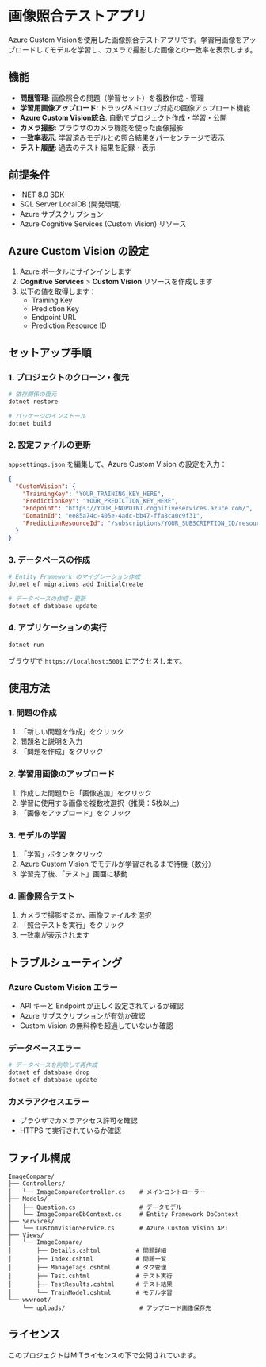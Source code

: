 # 画像照合テストアプリ

Azure Custom Visionを使用した画像照合テストアプリです。学習用画像をアップロードしてモデルを学習し、カメラで撮影した画像との一致率を表示します。

## 機能

- **問題管理**: 画像照合の問題（学習セット）を複数作成・管理
- **学習用画像アップロード**: ドラッグ&amp;ドロップ対応の画像アップロード機能
- **Azure Custom Vision統合**: 自動でプロジェクト作成・学習・公開
- **カメラ撮影**: ブラウザのカメラ機能を使った画像撮影
- **一致率表示**: 学習済みモデルとの照合結果をパーセンテージで表示
- **テスト履歴**: 過去のテスト結果を記録・表示

## 前提条件

- .NET 8.0 SDK
- SQL Server LocalDB (開発環境)
- Azure サブスクリプション
- Azure Cognitive Services (Custom Vision) リソース

## Azure Custom Vision の設定

1. Azure ポータルにサインインします
2. **Cognitive Services** > **Custom Vision** リソースを作成します
3. 以下の値を取得します：
   - Training Key
   - Prediction Key
   - Endpoint URL
   - Prediction Resource ID

## セットアップ手順

### 1. プロジェクトのクローン・復元

```bash
# 依存関係の復元
dotnet restore

# パッケージのインストール
dotnet build
```

### 2. 設定ファイルの更新

`appsettings.json` を編集して、Azure Custom Vision の設定を入力：

```json
{
  "CustomVision": {
    "TrainingKey": "YOUR_TRAINING_KEY_HERE",
    "PredictionKey": "YOUR_PREDICTION_KEY_HERE", 
    "Endpoint": "https://YOUR_ENDPOINT.cognitiveservices.azure.com/",
    "DomainId": "ee85a74c-405e-4adc-bb47-ffa8ca0c9f31",
    "PredictionResourceId": "/subscriptions/YOUR_SUBSCRIPTION_ID/resourceGroups/YOUR_RESOURCE_GROUP/providers/Microsoft.CognitiveServices/accounts/YOUR_PREDICTION_RESOURCE_NAME"
  }
}
```

### 3. データベースの作成

```bash
# Entity Framework のマイグレーション作成
dotnet ef migrations add InitialCreate

# データベースの作成・更新
dotnet ef database update
```

### 4. アプリケーションの実行

```bash
dotnet run
```

ブラウザで `https://localhost:5001` にアクセスします。

## 使用方法

### 1. 問題の作成
1. 「新しい問題を作成」をクリック
2. 問題名と説明を入力
3. 「問題を作成」をクリック

### 2. 学習用画像のアップロード
1. 作成した問題から「画像追加」をクリック
2. 学習に使用する画像を複数枚選択（推奨：5枚以上）
3. 「画像をアップロード」をクリック

### 3. モデルの学習
1. 「学習」ボタンをクリック
2. Azure Custom Vision でモデルが学習されるまで待機（数分）
3. 学習完了後、「テスト」画面に移動

### 4. 画像照合テスト
1. カメラで撮影するか、画像ファイルを選択
2. 「照合テストを実行」をクリック
3. 一致率が表示されます

## トラブルシューティング

### Azure Custom Vision エラー
- API キーと Endpoint が正しく設定されているか確認
- Azure サブスクリプションが有効か確認
- Custom Vision の無料枠を超過していないか確認

### データベースエラー
```bash
# データベースを削除して再作成
dotnet ef database drop
dotnet ef database update
```

### カメラアクセスエラー
- ブラウザでカメラアクセス許可を確認
- HTTPS で実行されているか確認

## ファイル構成

```
ImageCompare/
├── Controllers/
│   └── ImageCompareController.cs    # メインコントローラー
├── Models/
│   ├── Question.cs                  # データモデル
│   └── ImageCompareDbContext.cs     # Entity Framework DbContext
├── Services/
│   └── CustomVisionService.cs       # Azure Custom Vision API
├── Views/
│   └── ImageCompare/
│       ├── Details.cshtml          # 問題詳細
│       ├── Index.cshtml            # 問題一覧
│       ├── ManageTags.cshtml       # タグ管理
│       ├── Test.cshtml             # テスト実行
│       ├── TestResults.cshtml      # テスト結果
│       └── TrainModel.cshtml       # モデル学習
└── wwwroot/
    └── uploads/                     # アップロード画像保存先
```

## ライセンス

このプロジェクトはMITライセンスの下で公開されています。 